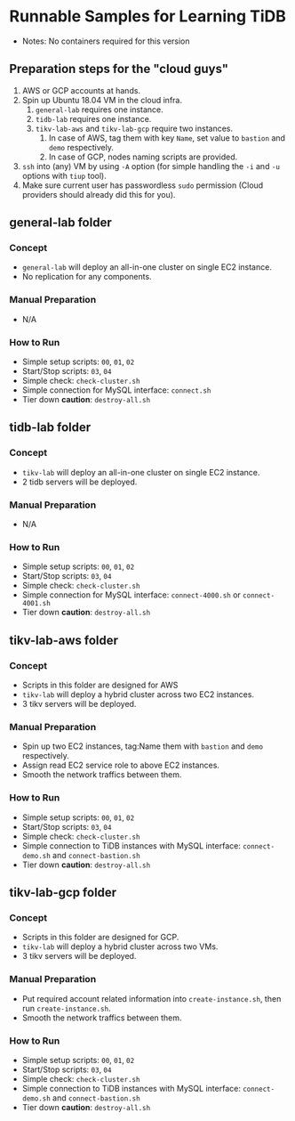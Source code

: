 # Runnable Samples for Learning TiDB
+ Notes: No containers required for this version

## Preparation steps for the "cloud guys"
1. AWS or GCP accounts at hands.
2. Spin up Ubuntu 18.04 VM in the cloud infra.
   1. `general-lab` requires one instance.
   2. `tidb-lab` requires one instance.
   3. `tikv-lab-aws` and `tikv-lab-gcp` require two instances.
      1. In case of AWS, tag them with key `Name`, set value to `bastion` and `demo` respectively.
      2. In case of GCP, nodes naming scripts are provided.
3. `ssh` into (any) VM by using `-A` option (for simple handling the `-i` and `-u` options with `tiup` tool).
4. Make sure current user has passwordless `sudo` permission (Cloud providers should already did this for you).

## general-lab folder
### Concept
+ `general-lab` will deploy an all-in-one cluster on single EC2 instance.
+ No replication for any components.
### Manual Preparation
+ N/A
### How to Run
+ Simple setup scripts: `00`, `01`, `02`
+ Start/Stop scripts: `03`, `04`
+ Simple check: `check-cluster.sh`
+ Simple connection for MySQL interface: `connect.sh`
+ Tier down **caution**: `destroy-all.sh`

## tidb-lab folder
### Concept
+ `tikv-lab` will deploy an all-in-one cluster on single EC2 instance.
+ 2 tidb servers will be deployed.
### Manual Preparation
+ N/A
### How to Run
+ Simple setup scripts: `00`, `01`, `02`
+ Start/Stop scripts: `03`, `04`
+ Simple check: `check-cluster.sh`
+ Simple connection for MySQL interface: `connect-4000.sh` or `connect-4001.sh`
+ Tier down **caution**: `destroy-all.sh`

## tikv-lab-aws folder
### Concept
+ Scripts in this folder are designed for AWS
+ `tikv-lab` will deploy a hybrid cluster across two EC2 instances.
+ 3 tikv servers will be deployed.
### Manual Preparation
+ Spin up two EC2 instances, tag:Name them with `bastion` and `demo` respectively.
+ Assign read EC2 service role to above EC2 instances.
+ Smooth the network traffics between them.
### How to Run
+ Simple setup scripts: `00`, `01`, `02`
+ Start/Stop scripts: `03`, `04`
+ Simple check: `check-cluster.sh`
+ Simple connection to TiDB instances with MySQL interface: `connect-demo.sh` and `connect-bastion.sh`
+ Tier down **caution**: `destroy-all.sh`

## tikv-lab-gcp folder
### Concept
+ Scripts in this folder are designed for GCP.
+ `tikv-lab` will deploy a hybrid cluster across two VMs.
+ 3 tikv servers will be deployed.
### Manual Preparation
+ Put required account related information into `create-instance.sh`, then run `create-instance.sh`.
+ Smooth the network traffics between them.
### How to Run
+ Simple setup scripts: `00`, `01`, `02`
+ Start/Stop scripts: `03`, `04`
+ Simple check: `check-cluster.sh`
+ Simple connection to TiDB instances with MySQL interface: `connect-demo.sh` and `connect-bastion.sh`
+ Tier down **caution**: `destroy-all.sh`
